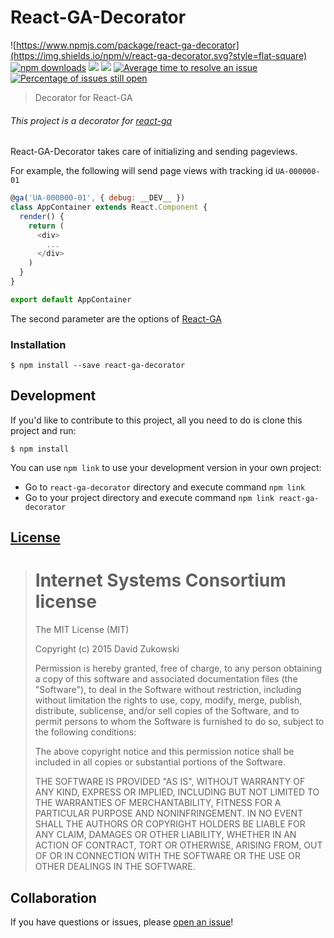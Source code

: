# React-GA-Decorator 
![https://www.npmjs.com/package/react-ga-decorator](https://img.shields.io/npm/v/react-ga-decorator.svg?style=flat-square) [![npm downloads](https://img.shields.io/npm/dt/react-ga-decorator.svg?maxAge=2592000&style=flat-square)](https://npm-stat.com/charts.html?package=react-ga-decorator) [![](https://img.shields.io/github/issues-raw/tripss/react-ga-decorator.svg?style=flat-square)](https://github.com/tripss/react-ga-decorator/issues) [![](https://img.shields.io/david/tripss/react-ga-decorator.svg?style=flat-square)](https://david-dm.org/tripss/react-ga-decorator#info=dependencies)
[![Average time to resolve an issue](http://isitmaintained.com/badge/resolution/tripss/react-ga-decorator.svg)](http://isitmaintained.com/project/tripss/react-ga-decorator "Average time to resolve an issue") [![Percentage of issues still open](http://isitmaintained.com/badge/open/tripss/react-ga-decorator.svg)](http://isitmaintained.com/project/tripss/react-ga-decorator "Percentage of issues still open")

> Decorator for React-GA

###### This project is a decorator for [react-ga](https://github.com/react-ga/react-ga)
React-GA-Decorator takes care of initializing and sending pageviews. 

For example, the following will send page views with tracking id `UA-000000-01` 
```js
@ga('UA-000000-01', { debug: __DEV__ })
class AppContainer extends React.Component {
  render() {
    return (
      <div>
        ...
      </div>
    )
  }
}

export default AppContainer
```
The second parameter are the options of [React-GA](https://github.com/react-ga/react-ga#reactgainitializegatrackingid-options)

### Installation
```shell
$ npm install --save react-ga-decorator
```

## Development

If you'd like to contribute to this project, all you need to do is clone
this project and run:

```shell
$ npm install
```
You can use `npm link` to use your development version in your own project:
- Go to `react-ga-decorator` directory and execute command `npm link`
- Go to your project directory and execute command `npm link react-ga-decorator`

## [License](https://github.com/tripss/react-ga-decorator/blob/master/LICENSE)

> Internet Systems Consortium license
> ===================================
>
> The MIT License (MIT)
>  
> Copyright (c) 2015 David Zukowski
>  
> Permission is hereby granted, free of charge, to any person obtaining a copy
> of this software and associated documentation files (the "Software"), to deal
> in the Software without restriction, including without limitation the rights
> to use, copy, modify, merge, publish, distribute, sublicense, and/or sell
> copies of the Software, and to permit persons to whom the Software is
> furnished to do so, subject to the following conditions:
>  
> The above copyright notice and this permission notice shall be included in all
> copies or substantial portions of the Software.
>  
> THE SOFTWARE IS PROVIDED "AS IS", WITHOUT WARRANTY OF ANY KIND, EXPRESS OR
> IMPLIED, INCLUDING BUT NOT LIMITED TO THE WARRANTIES OF MERCHANTABILITY,
> FITNESS FOR A PARTICULAR PURPOSE AND NONINFRINGEMENT. IN NO EVENT SHALL THE
> AUTHORS OR COPYRIGHT HOLDERS BE LIABLE FOR ANY CLAIM, DAMAGES OR OTHER
> LIABILITY, WHETHER IN AN ACTION OF CONTRACT, TORT OR OTHERWISE, ARISING FROM,
> OUT OF OR IN CONNECTION WITH THE SOFTWARE OR THE USE OR OTHER DEALINGS IN THE
> SOFTWARE.

## Collaboration

If you have questions or issues, please [open an issue](https://github.com/TriPSs/react-ga-decorator/issues)!
